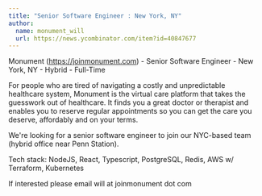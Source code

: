 ```yaml
---
title: "Senior Software Engineer : New York, NY"
author:
  name: monument_will
  url: https://news.ycombinator.com/item?id=40847677
---
```

Monument (<a href="https:&#x2F;&#x2F;joinmonument.com" rel="nofollow">https:&#x2F;&#x2F;joinmonument.com</a>) - Senior Software Engineer - New York, NY - Hybrid - Full-Time

For people who are tired of navigating a costly and unpredictable healthcare system, Monument is the virtual care platform that takes the guesswork out of healthcare. It finds you a great doctor or therapist and enables you to reserve regular appointments so you can get the care you deserve, affordably and on your terms.

We&#x27;re looking for a senior software engineer to join our NYC-based team (hybrid office near Penn Station).

Tech stack: NodeJS, React, Typescript, PostgreSQL, Redis, AWS w&#x2F; Terraform, Kubernetes

If interested please email will at joinmonument dot com
